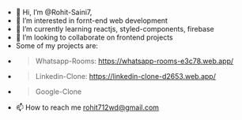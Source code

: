 - 👋 Hi, I’m @Rohit-Saini7,
- 👀 I’m interested in fornt-end web development
- 🌱 I’m currently learning reactjs, styled-components, firebase 
- 💞️ I’m looking to collaborate on frontend projects
- Some of my projects are:
- > Whatsapp-Rooms: https://whatsapp-rooms-e3c78.web.app/
- > Linkedin-Clone: https://linkedin-clone-d2653.web.app/
- > Google-Clone
- 📫 How to reach me rohit712wd@gmail.com
